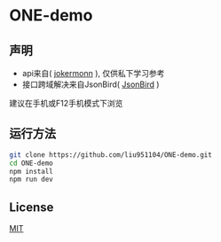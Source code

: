 # ONE-demo

## 声明
- api来自( [jokermonn](https://github.com/jokermonn/-Api/blob/master/ONEv3.5.0~.md) ), 仅供私下学习参考
- 接口跨域解决来自JsonBird( [JsonBird](https://bird.ioliu.cn/) )

建议在手机或F12手机模式下浏览

## 运行方法

``` bash
git clone https://github.com/liu951104/ONE-demo.git
cd ONE-demo
npm install
npm run dev

```

## License

[MIT](https://opensource.org/licenses/MIT)
